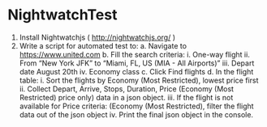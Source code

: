 # NightwatchTest

1. Install Nightwatchjs ( http://nightwatchjs.org/ ) 
2. Write a script for automated test to: 
  a. Navigate to ​https://www.united.com 
  b. Fill the search criteria: 
    i. One-way flight 
    ii. From “New York JFK” to “Miami, FL, US (MIA - All Airports)” 
    iii. Depart date August 20th 
    iv. Economy class 
  c. Click Find flights 
  d. In the flight table: 
     i. Sort the flights by Economy (Most Restricted), lowest price first 
     ii. Collect Depart, Arrive, Stops, Duration, Price (Economy (Most Restricted) price only) data in a json object. 
     iii. If the flight is not available for Price criteria: (Economy (Most Restricted), filter the flight data out of the json object 
     iv. Print the final json object in the console. 
